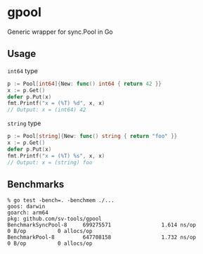 # gpool
Generic wrapper for sync.Pool in Go

## Usage

`int64` type
```go
p := Pool[int64]{New: func() int64 { return 42 }}
x := p.Get()
defer p.Put(x)
fmt.Printf("x = (%T) %d", x, x)
// Output: x = (int64) 42
```

`string` type
```go
p := Pool[string]{New: func() string { return "foo" }}
x := p.Get()
defer p.Put(x)
fmt.Printf("x = (%T) %s", x, x)
// Output: x = (string) foo
```

## Benchmarks

```shell
% go test -bench=. -benchmem ./...
goos: darwin
goarch: arm64
pkg: github.com/sv-tools/gpool
BenchmarkSyncPool-8     699275571                1.614 ns/op           0 B/op          0 allocs/op
BenchmarkPool-8         647708158                1.732 ns/op           0 B/op          0 allocs/op
```
